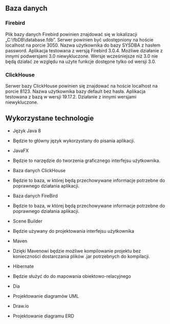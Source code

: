 ##	Baza danych
###	Firebird
Plik bazy danych Firebird powinien znajdować się w lokalizacji „C:\fbDB\database.fdb”. Serwer powinien być udostępniony na hoście localhost na porcie 3050. Nazwa użytkownika do bazy SYSDBA z hasłem password. Aplikacja testowana z wersją Firebird 3.0.4. Możliwe działanie z innymi podwersjami 3.0 niewykluczone. Wersje wcześniejsze niż 3.0 nie będą działać ze względu na użyte funkcje dostępne tylko od wersji 3.0.
###	ClickHouse
Serwer bazy ClickHouse powinien się znajdować na hoście localhost na porcie 8123. Nazwa użytkownika bazy default bez hasła. Aplikacja testowana z bazą w wersji 19.17.2. Działanie 
z innymi wersjami niewykluczone.

##	Wykorzystane technologie
*	Język Java 8
  -	Będzie to główny język wykorzystany do pisania aplikacji. 
*	JavaFX
  -	Będzie to narzędzie do tworzenia graficznego interfejsu użytkownika.
*	Baza danych ClickHouse
  -	Będzie to baza, w której będą przechowywane informacje potrzebne do poprawnego działania aplikacji.
*	Baza danych FireBird
  -	Będzie to baza, w której będą przechowywane informacje potrzebne do poprawnego działania aplikacji.
*	Scene Builder
  -	Będzie używany do projektowania interfejsu użytkownika
*	Maven
  -	Dzięki Mavenowi będzie możliwe kompilowanie projektu bez konieczności dostarczania plików .jar potrzebnych do kompilacji.
*	Hibernate
  -	Będzie służyć do do mapowania obiektowo-relacyjnego
*	Dia
  -	Projektowanie diagramów UML
*	Draw.io
  -	Projektowanie diagramu ERD
